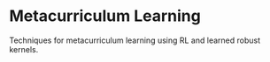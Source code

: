 # Metacurriculum Learning
Techniques for metacurriculum learning using RL and learned robust kernels.
